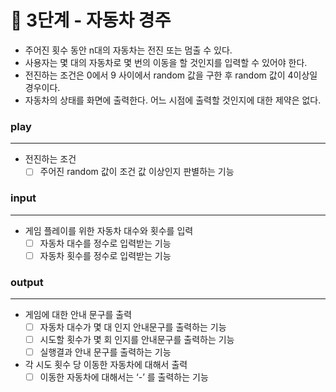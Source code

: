 # 🚀 3단계 - 자동차 경주
- 주어진 횟수 동안 n대의 자동차는 전진 또는 멈출 수 있다.
- 사용자는 몇 대의 자동차로 몇 번의 이동을 할 것인지를 입력할 수 있어야 한다.
- 전진하는 조건은 0에서 9 사이에서 random 값을 구한 후 random 값이 4이상일 경우이다.
- 자동차의 상태를 화면에 출력한다. 어느 시점에 출력할 것인지에 대한 제약은 없다.

### play

---

- 전진하는 조건
  - [ ]  주어진 random 값이 조건 값 이상인지 판별하는 기능

### input

---

- 게임 플레이를 위한 자동차 대수와 횟수를 입력
  - [ ]  자동차 대수를 정수로 입력받는 기능
  - [ ]  자동차 횟수를 정수로 입력받는 기능

### output

---

- 게임에 대한 안내 문구를 출력
  - [ ]  자동차 대수가 몇 대 인지 안내문구를 출력하는 기능
  - [ ]  시도할 횟수가 몇 회 인지를 안내문구를 출력하는 기능
  - [ ]  실행결과 안내 문구를 출력하는 기능
- 각 시도 횟수 당 이동한 자동차에 대해서 출력
  - [ ]  이동한 자동차에 대해서는 ‘-’ 를 출력하는 기능